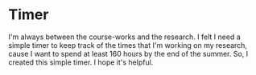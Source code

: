 # Timer
I'm always between the course-works and the research. I felt I need a simple timer to keep track of the times that I'm working on my research, cause I want to spend at least 160 hours by the end of the summer. So, I created this simple timer. I hope it's helpful.
